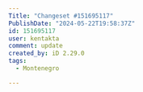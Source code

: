 ```yaml
---
Title: "Changeset #151695117"
PublishDate: "2024-05-22T19:58:37Z"
id: 151695117
user: kentakta
comment: update
created_by: iD 2.29.0
tags:
  - Montenegro

---
```

